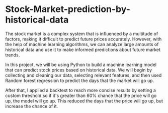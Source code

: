 # Stock-Market-prediction-by-historical-data

The stock market is a complex system that is influenced by a multitude of factors, making it difficult to predict future prices accurately. However, with the help of machine learning algorithms, we can analyze large amounts of historical data and use it to make informed predictions about future market trends.

In this project, we will be using Python to build a machine learning model that can predict stock prices based on historical data. We will begin by collecting and cleaning our data, selecting relevant features, and then used Random forest regression to predict the days that the market will go up.

After that, I applied a backtest to reach more concise results by setting a custom threshold so if it's greater than 60% chance that the price will go up, the model will go up. This reduced the days that the price will go up, but increase the chance of it.

